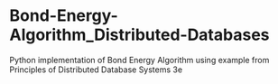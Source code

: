 # Bond-Energy-Algorithm_Distributed-Databases
Python implementation of Bond Energy Algorithm using example from Principles of Distributed Database Systems 3e
